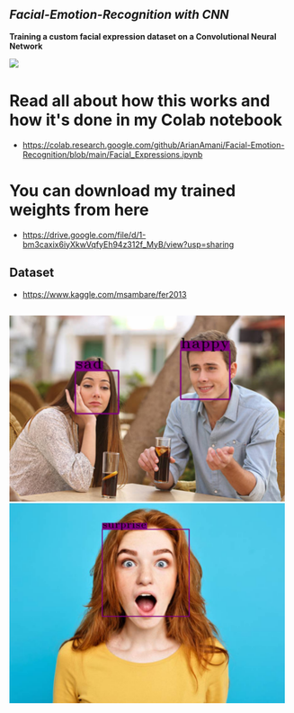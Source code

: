 ## _Facial-Emotion-Recognition with CNN_

**Training a custom facial expression dataset on a Convolutional Neural Network**

<img src="/samples/sample1.gif?raw=true" width="850px">

# Read all about how this works and how it's done in my Colab notebook
- https://colab.research.google.com/github/ArianAmani/Facial-Emotion-Recognition/blob/main/Facial_Expressions.ipynb

# You can download my trained weights from here
- https://drive.google.com/file/d/1-bm3caxix6iyXkwVqfyEh94z312f_MyB/view?usp=sharing

## Dataset
- https://www.kaggle.com/msambare/fer2013

##

<img src="/samples/happy_sad.png?raw=true" width="490px">

<img src="/samples/surprise1.png?raw=true" width="490px">

